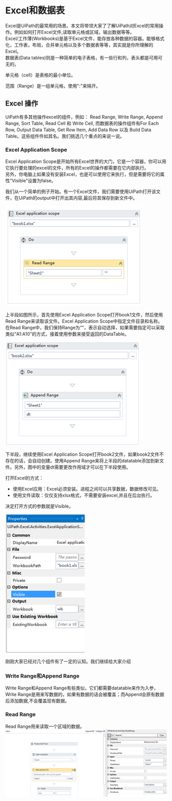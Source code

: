 # Excel和数据表

Excel是UiPath的最常用的场景。本文将带领大家了了解UiPath对Excel的常用操作。例如如何打开Excel文件,读取单元格或区域，输出数据等等。  
Excel/工作薄\(Workbooks\)是基于Excel文件，能存放各种数据的容器。能够格式化，工作表，布局，合并单元格以及多个数据表等等，其实就是你所理解的Excel。  
数据表\(Data tables\)则是一种简单的电子表格，有一些行和列，表头都是可用可无的。

单元格（cell）是表格的最小单位。

范围（Range）是一组单元格，使用":"来隔开。

## Excel 操作

UiPath有多其他操作excel的组件，例如： Read Range, Write Range, Append Range, Sort Table, Read Cell 和 Write Cell, 而数据表的操作组件有For Each Row, Output Data Table, Get Row Item, Add Data Row 以及 Build Data Table。这些组件件如其名。我们挑选几个重点的来说一说。

### Excel Application Scope

Excel Application Scope是开始所有Excel世界的大门，它是一个容器，你可以用它执行要处理的excel的文件，所有的Excel的操作都需要在它内部执行。  
另外，你电脑上如果没有安装Excel，也是可以使用它来执行，但是需要将它的属性“Visible”设置为false。

我们从一个简单的例子开始。有一个Excel文件，我们需要使用UiPath打开该文件，在UiPath的output中打开出其内容,最后将其保存到新文件中。

![](/assets2.3/import1.png)

上半段如图所示，首先使用Excel Application Scope打开book1文件，然后使用Read Range来读取该文件。Excel Application Scope中指定文件目录和名称。在Read Range中，我们保持Range为“”，表示自动选择，如果需要指定可以采取类似“A1:A10”的方式，接着使用参数来接受返回的DataTable。

![](/assets2.3/import2.png)

下半段，继续使用Excel Application Scope打开book2文件，如果book2文件不存在的话，会自动创建。使用Append Range来将上半段的datatable添加到新文件。另外，图中的变量dt需要更改作用域才可以在下半段使用。

打开Excel的方式：

* 使用Excel应用：Excel必须安装。进程之间可以共享数据，数据修改可见。
* 使用文件读取：仅仅支持xlsx格式，不需要安装excel,并且在后台执行。

决定打开方式的参数就是Visible。

![](/assets2.3/import3.png)

刚刚大家已经对几个组件有了一定的认知。我们继续给大家介绍

### Write Range和Append Range

Write Range和Append Range有些类似，它们都需要datatable来作为入参，Write Range是用来写数据的，如果有数据的话会被覆盖；而Append会原有数据后添加数据,不会覆盖现有数据。

### Read Range

Read Range用来读取一个区域的数据。![](/assets2.3/import4.png)

